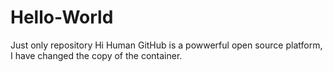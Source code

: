 # Hello-World
Just only repository
Hi Human
GitHub is a powwerful open source platform, I have changed the copy of the container.
